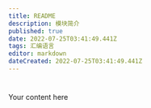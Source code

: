 ```yaml
---
title: README
description: 模块简介
published: true
date: 2022-07-25T03:41:49.441Z
tags: 汇编语言
editor: markdown
dateCreated: 2022-07-25T03:41:49.441Z
---
```


# 
Your content here